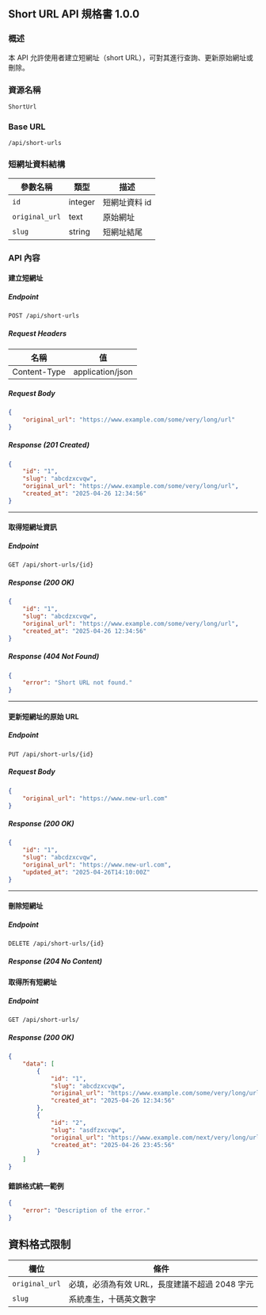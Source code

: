 ## Short URL API 規格書 1.0.0

### 概述

本 API 允許使用者建立短網址（short URL），可對其進行查詢、更新原始網址或刪除。

### 資源名稱

`ShortUrl`

### Base URL

```
/api/short-urls
```

### 短網址資料結構

| 參數名稱           | 類型      | 描述       |
|----------------|---------|----------|
| `id`           | integer | 短網址資料 id |
| `original_url` | text    | 原始網址     |
| `slug`         | string  | 短網址結尾    |

### API 內容

#### 建立短網址

##### Endpoint

```
POST /api/short-urls
```

##### Request Headers

| 名稱           | 值                |
|--------------|------------------|
| Content-Type | application/json |

##### Request Body

```json
{
    "original_url": "https://www.example.com/some/very/long/url"
}
```

##### Response (201 Created)

```json
{
    "id": "1",
    "slug": "abcdzxcvqw",
    "original_url": "https://www.example.com/some/very/long/url",
    "created_at": "2025-04-26 12:34:56"
}
```

---

#### 取得短網址資訊

##### Endpoint

```
GET /api/short-urls/{id}
```

##### Response (200 OK)

```json
{
    "id": "1",
    "slug": "abcdzxcvqw",
    "original_url": "https://www.example.com/some/very/long/url",
    "created_at": "2025-04-26 12:34:56"
}
```

##### Response (404 Not Found)

```json
{
    "error": "Short URL not found."
}
```

---

#### 更新短網址的原始 URL

##### Endpoint

```
PUT /api/short-urls/{id}
```

##### Request Body

```json
{
    "original_url": "https://www.new-url.com"
}
```

##### Response (200 OK)

```json
{
    "id": "1",
    "slug": "abcdzxcvqw",
    "original_url": "https://www.new-url.com",
    "updated_at": "2025-04-26T14:10:00Z"
}
```

---

#### 刪除短網址

##### Endpoint

```
DELETE /api/short-urls/{id}
```

##### Response (204 No Content)

#### 取得所有短網址

##### Endpoint

```
GET /api/short-urls/
```

##### Response (200 OK)
```json
{
    "data": [
        {
            "id": "1",
            "slug": "abcdzxcvqw",
            "original_url": "https://www.example.com/some/very/long/url",
            "created_at": "2025-04-26 12:34:56"
        },
        {
            "id": "2",
            "slug": "asdfzxcvqw",
            "original_url": "https://www.example.com/next/very/long/url",
            "created_at": "2025-04-26 23:45:56"
        }
    ]
}
```

#### 錯誤格式統一範例

```json
{
    "error": "Description of the error."
}
```

## 資料格式限制

| 欄位             | 條件                           |
|----------------|------------------------------|
| `original_url` | 必填，必須為有效 URL，長度建議不超過 2048 字元 |
| `slug`         | 系統產生，十碼英文數字                  |

